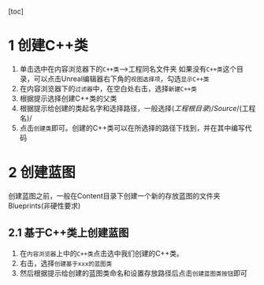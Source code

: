 [toc]
# 1 创建C++类
1. 单击选中在内容浏览器下的```C++类```-->工程同名文件夹
   如果没有```C++类```这个目录，可以点击Unreal编辑器右下角的```视图选择项```，勾选```显示C++类```
2. 在内容浏览器下的```过滤器```中，在空白处右击，选择```新建C++类```
3. 根据提示选择创建C++类的父类
4. 根据提示给创建的类起名字和选择路径，一般选择$(工程根目录)/Source/$(工程名)/
5. 点击```创建类```即可。创建的C++类可以在所选择的路径下找到，并在其中编写代码

# 2 创建蓝图
创建蓝图之前，一般在Content目录下创建一个新的存放蓝图的文件夹Blueprints(非硬性要求)
## 2.1 基于C++类上创建蓝图
1. 在```内容浏览器```上中的```C++类```点击选中我们创建的C++类。
2. 右击，选择```创建基于xxx的蓝图类```
3. 然后根据提示给创建的蓝图类命名和设置存放路径后点击```创建蓝图类按钮```即可